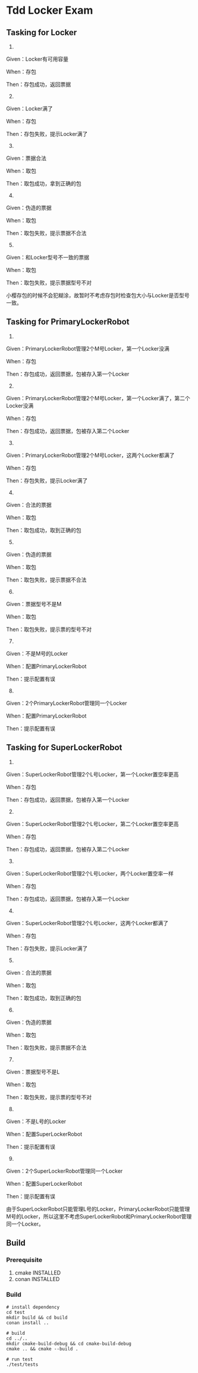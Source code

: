 # Tdd Locker Exam

## Tasking for Locker
1.

Given：Locker有可用容量

When：存包

Then：存包成功，返回票据

2.


Given：Locker满了

When：存包

Then：存包失败，提示Locker满了

3.

Given：票据合法

When：取包

Then：取包成功，拿到正确的包

4.

Given：伪造的票据

When：取包

Then：取包失败，提示票据不合法

5.

Given：和Locker型号不一致的票据

When：取包

Then：取包失败，提示票据型号不对



小樱存包的时候不会犯糊涂，故暂时不考虑存包时检查包大小与Locker是否型号一致。

## Tasking for PrimaryLockerRobot

1.

Given：PrimaryLockerRobot管理2个M号Locker，第一个Locker没满

When：存包

Then：存包成功，返回票据，包被存入第一个Locker

2.

Given：PrimaryLockerRobot管理2个M号Locker，第一个Locker满了，第二个Locker没满

When：存包

Then：存包成功，返回票据，包被存入第二个Locker

3.

Given：PrimaryLockerRobot管理2个M号Locker，这两个Locker都满了

When：存包

Then：存包失败，提示Locker满了

4.

Given：合法的票据

When：取包

Then：取包成功，取到正确的包

5.

Given：伪造的票据

When：取包

Then：取包失败，提示票据不合法

6.

Given：票据型号不是M

When：取包

Then：取包失败，提示票的型号不对

7.

Given：不是M号的Locker

When：配置PrimaryLockerRobot

Then：提示配置有误

8.

Given：2个PrimaryLockerRobot管理同一个Locker

When：配置PrimaryLockerRobot

Then：提示配置有误

## Tasking for SuperLockerRobot

1.

Given：SuperLockerRobot管理2个L号Locker，第一个Locker置空率更高

When：存包

Then：存包成功，返回票据，包被存入第一个Locker

2.

Given：SuperLockerRobot管理2个L号Locker，第二个Locker置空率更高

When：存包

Then：存包成功，返回票据，包被存入第二个Locker

3.

Given：SuperLockerRobot管理2个L号Locker，两个Locker置空率一样

When：存包

Then：存包成功，返回票据，包被存入第一个Locker

4.

Given：SuperLockerRobot管理2个L号Locker，这两个Locker都满了

When：存包

Then：存包失败，提示Locker满了

5.

Given：合法的票据

When：取包

Then：取包成功，取到正确的包

6.

Given：伪造的票据

When：取包

Then：取包失败，提示票据不合法

7.

Given：票据型号不是L

When：取包

Then：取包失败，提示票的型号不对

8.

Given：不是L号的Locker

When：配置SuperLockerRobot

Then：提示配置有误

9.

Given：2个SuperLockerRobot管理同一个Locker

When：配置SuperLockerRobot

Then：提示配置有误



由于SuperLockerRobot只能管理L号的Locker，PrimaryLockerRobot只能管理M号的Locker，所以这里不考虑SuperLockerRobot和PrimaryLockerRobot管理同一个Locker。

## Build

### Prerequisite
1. cmake INSTALLED
2. conan INSTALLED

### Build
```shell script
# install dependency
cd test
mkdir build && cd build
conan install ..

# build
cd ../..
mkdir cmake-build-debug && cd cmake-build-debug 
cmake .. && cmake --build .

# run test
./test/tests
```